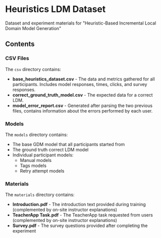 # Heuristics LDM Dataset

Dataset and experiment materials for "Heuristic-Based Incremental Local Domain Model Generation"

## Contents

### CSV Files

The `csv` directory contains:

- **base_heuristics_dataset.csv** - The data and metrics gathered for all participants. Includes model responses, times, clicks, and survey responses.
- **correct_ground_truth_model.csv** - The expected data for a correct LDM.
- **model_error_report.csv** - Generated after parsing the two previous files, contains information about the errors performed by each user.

### Models

The `models` directory contains:

- The base GDM model that all participants started from
- The ground truth correct LDM model
- Individual participant models:
  - Manual models
  - Tags models
  - Retry attempt models

### Materials

The `materials` directory contains:

- **Introduction.pdf** - The introduction text provided during training (complemented by on-site instructor explanations)
- **TeacherApp Task.pdf** - The TeacherApp task requested from users (complemented by on-site instructor explanations)
- **Survey.pdf** - The survey questions provided after completing the experiment
